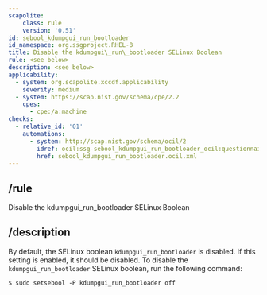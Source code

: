 ```yaml
---
scapolite:
    class: rule
    version: '0.51'
id: sebool_kdumpgui_run_bootloader
id_namespace: org.ssgproject.RHEL-8
title: Disable the kdumpgui\_run\_bootloader SELinux Boolean
rule: <see below>
description: <see below>
applicability:
  - system: org.scapolite.xccdf.applicability
    severity: medium
  - system: https://scap.nist.gov/schema/cpe/2.2
    cpes:
      - cpe:/a:machine
checks:
  - relative_id: '01'
    automations:
      - system: http://scap.nist.gov/schema/ocil/2
        idref: ocil:ssg-sebool_kdumpgui_run_bootloader_ocil:questionnaire:1
        href: sebool_kdumpgui_run_bootloader.ocil.xml
---
```



## /rule

Disable the kdumpgui\_run\_bootloader SELinux Boolean

## /description

By
default, the SELinux boolean `kdumpgui_run_bootloader` is disabled. If
this setting is enabled, it should be disabled. To disable the
`kdumpgui_run_bootloader` SELinux boolean, run the following command:

``` 
$ sudo setsebool -P kdumpgui_run_bootloader off
```
